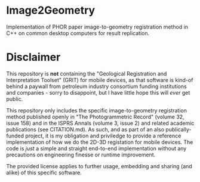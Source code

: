 # Image2Geometry
Implementation of PHOR paper image-to-geometry registration method in C++ on common desktop computers for result replication.

# Disclaimer
This repository is **not** containing the "Geological Registration and Interpretation Toolset" (GRIT) for mobile devices, as that software is kind-of behind a paywall from petroleum industry consortium funding institutions and companies - sorry to disappoint, but I have little hope this will *ever* get public.

This repository only includes the specific image-to-geometry registration method published openly in "The Photogrammetric Record" (volume 32, issue 158) and in the ISPRS Annals (volume 3, issue 2) and related academic publications (see CITATION.md). As such, and as part of an also publically-funded project, it is my obligation and priviledge to provide a reference implementation of how we do the 2D-3D registation for mobile devices. The code is *just* a simple and straight end-to-end implementation without any precautions on engineering finesse or runtime improvement.

The provided license applies to further usage, embedding and sharing (and alike) of this specific software.
